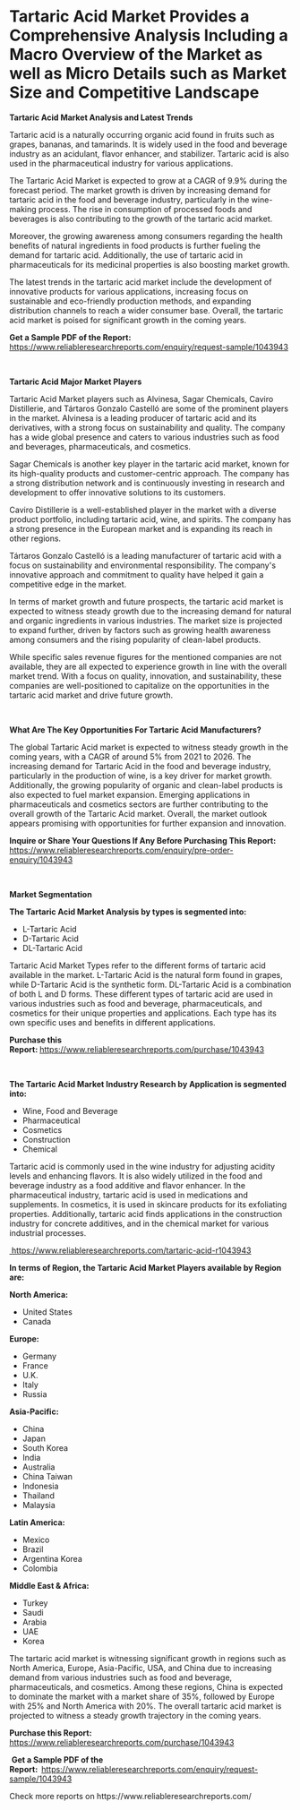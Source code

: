 <p><h1>Tartaric Acid Market Provides a Comprehensive Analysis Including a Macro Overview of the Market as well as Micro Details such as Market Size and Competitive Landscape</h1></p><p><strong>Tartaric Acid Market Analysis and Latest Trends</strong></p>
<p><p>Tartaric acid is a naturally occurring organic acid found in fruits such as grapes, bananas, and tamarinds. It is widely used in the food and beverage industry as an acidulant, flavor enhancer, and stabilizer. Tartaric acid is also used in the pharmaceutical industry for various applications.</p><p>The Tartaric Acid Market is expected to grow at a CAGR of 9.9% during the forecast period. The market growth is driven by increasing demand for tartaric acid in the food and beverage industry, particularly in the wine-making process. The rise in consumption of processed foods and beverages is also contributing to the growth of the tartaric acid market.</p><p>Moreover, the growing awareness among consumers regarding the health benefits of natural ingredients in food products is further fueling the demand for tartaric acid. Additionally, the use of tartaric acid in pharmaceuticals for its medicinal properties is also boosting market growth.</p><p>The latest trends in the tartaric acid market include the development of innovative products for various applications, increasing focus on sustainable and eco-friendly production methods, and expanding distribution channels to reach a wider consumer base. Overall, the tartaric acid market is poised for significant growth in the coming years.</p></p>
<p><strong>Get a Sample PDF of the Report:&nbsp;</strong> <a href="https://www.reliableresearchreports.com/enquiry/request-sample/1043943">https://www.reliableresearchreports.com/enquiry/request-sample/1043943</a></p>
<p>&nbsp;</p>
<p><strong>Tartaric Acid Major Market Players</strong></p>
<p><p>Tartaric Acid Market players such as Alvinesa, Sagar Chemicals, Caviro Distillerie, and Tártaros Gonzalo Castelló are some of the prominent players in the market. Alvinesa is a leading producer of tartaric acid and its derivatives, with a strong focus on sustainability and quality. The company has a wide global presence and caters to various industries such as food and beverages, pharmaceuticals, and cosmetics.</p><p>Sagar Chemicals is another key player in the tartaric acid market, known for its high-quality products and customer-centric approach. The company has a strong distribution network and is continuously investing in research and development to offer innovative solutions to its customers.</p><p>Caviro Distillerie is a well-established player in the market with a diverse product portfolio, including tartaric acid, wine, and spirits. The company has a strong presence in the European market and is expanding its reach in other regions.</p><p>Tártaros Gonzalo Castelló is a leading manufacturer of tartaric acid with a focus on sustainability and environmental responsibility. The company's innovative approach and commitment to quality have helped it gain a competitive edge in the market.</p><p>In terms of market growth and future prospects, the tartaric acid market is expected to witness steady growth due to the increasing demand for natural and organic ingredients in various industries. The market size is projected to expand further, driven by factors such as growing health awareness among consumers and the rising popularity of clean-label products.</p><p>While specific sales revenue figures for the mentioned companies are not available, they are all expected to experience growth in line with the overall market trend. With a focus on quality, innovation, and sustainability, these companies are well-positioned to capitalize on the opportunities in the tartaric acid market and drive future growth.</p></p>
<p>&nbsp;</p>
<p><strong>What Are The Key Opportunities For Tartaric Acid Manufacturers?</strong></p>
<p><p>The global Tartaric Acid market is expected to witness steady growth in the coming years, with a CAGR of around 5% from 2021 to 2026. The increasing demand for Tartaric Acid in the food and beverage industry, particularly in the production of wine, is a key driver for market growth. Additionally, the growing popularity of organic and clean-label products is also expected to fuel market expansion. Emerging applications in pharmaceuticals and cosmetics sectors are further contributing to the overall growth of the Tartaric Acid market. Overall, the market outlook appears promising with opportunities for further expansion and innovation.</p></p>
<p><strong>Inquire or Share Your Questions If Any Before Purchasing This Report:</strong> <a href="https://www.reliableresearchreports.com/enquiry/pre-order-enquiry/1043943">https://www.reliableresearchreports.com/enquiry/pre-order-enquiry/1043943</a></p>
<p>&nbsp;</p>
<p><strong>Market Segmentation</strong></p>
<p><strong>The Tartaric Acid Market Analysis by types is segmented into:</strong></p>
<p><ul><li>L-Tartaric Acid</li><li>D-Tartaric Acid</li><li>DL-Tartaric Acid</li></ul></p>
<p><p>Tartaric Acid Market Types refer to the different forms of tartaric acid available in the market. L-Tartaric Acid is the natural form found in grapes, while D-Tartaric Acid is the synthetic form. DL-Tartaric Acid is a combination of both L and D forms. These different types of tartaric acid are used in various industries such as food and beverage, pharmaceuticals, and cosmetics for their unique properties and applications. Each type has its own specific uses and benefits in different applications.</p></p>
<p><strong>Purchase this Report:&nbsp;</strong><a href="https://www.reliableresearchreports.com/purchase/1043943">https://www.reliableresearchreports.com/purchase/1043943</a></p>
<p>&nbsp;</p>
<p><strong>The Tartaric Acid Market Industry Research by Application is segmented into:</strong></p>
<p><ul><li>Wine, Food and Beverage</li><li>Pharmaceutical</li><li>Cosmetics</li><li>Construction</li><li>Chemical</li></ul></p>
<p><p>Tartaric acid is commonly used in the wine industry for adjusting acidity levels and enhancing flavors. It is also widely utilized in the food and beverage industry as a food additive and flavor enhancer. In the pharmaceutical industry, tartaric acid is used in medications and supplements. In cosmetics, it is used in skincare products for its exfoliating properties. Additionally, tartaric acid finds applications in the construction industry for concrete additives, and in the chemical market for various industrial processes.</p></p>
<p><a href="https://www.reliableresearchreports.com/tartaric-acid-r1043943">&nbsp;https://www.reliableresearchreports.com/tartaric-acid-r1043943</a></p>
<p><strong>In terms of Region, the Tartaric Acid Market Players available by Region are:</strong></p>
<p>
    <p> <strong> North America: </strong>
        <ul>
            <li>United States</li>
            <li>Canada</li>
        </ul>
        </p> 
    <p> <strong> Europe: </strong>
        <ul>
            <li>Germany</li>
            <li>France</li>
            <li>U.K.</li>
            <li>Italy</li>
            <li>Russia</li>
        </ul>
        </p> 
    <p> <strong> Asia-Pacific: </strong>
        <ul>
            <li>China</li>
            <li>Japan</li>
            <li>South Korea</li>
            <li>India</li>
            <li>Australia</li>
            <li>China Taiwan</li>
            <li>Indonesia</li>
            <li>Thailand</li>
            <li>Malaysia</li>
        </ul>
        </p> 
    <p> <strong> Latin America: </strong>
        <ul>
            <li>Mexico</li>
            <li>Brazil</li>
            <li>Argentina Korea</li>
            <li>Colombia</li>
        </ul>
        </p> 
    <p> <strong> Middle East & Africa: </strong>
        <ul>
            <li>Turkey</li>
            <li>Saudi</li>
            <li>Arabia</li>
            <li>UAE</li>
            <li>Korea</li>
        </ul>
    </p>
    </p>
<p><p>The tartaric acid market is witnessing significant growth in regions such as North America, Europe, Asia-Pacific, USA, and China due to increasing demand from various industries such as food and beverage, pharmaceuticals, and cosmetics. Among these regions, China is expected to dominate the market with a market share of 35%, followed by Europe with 25% and North America with 20%. The overall tartaric acid market is projected to witness a steady growth trajectory in the coming years.</p></p>
<p><strong>Purchase this Report: </strong><a href="https://www.reliableresearchreports.com/purchase/1043943">https://www.reliableresearchreports.com/purchase/1043943</a></p>
<p>&nbsp;<strong>Get a Sample PDF of the Report:&nbsp;&nbsp;</strong><a href="https://www.reliableresearchreports.com/enquiry/request-sample/1043943">https://www.reliableresearchreports.com/enquiry/request-sample/1043943</a></p>
<p><strong></strong></p>
<p>Check more reports on https://www.reliableresearchreports.com/</p>